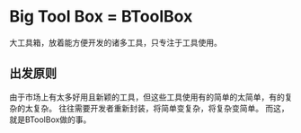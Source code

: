 #  Big Tool Box = BToolBox
大工具箱，放着能方便开发的诸多工具，只专注于工具使用。

##  出发原则

由于市场上有太多好用且新颖的工具，但这些工具使用有的简单的太简单，有的复杂的太复杂。
往往需要开发者重新封装，将简单变复杂，将复杂变简单。
而这，就是BToolBox做的事。
